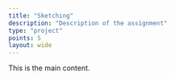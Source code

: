 ```yaml
---
title: "Sketching"
description: "Description of the assignment"
type: "project"
points: 5
layout: wide
---
```


This is the main content.